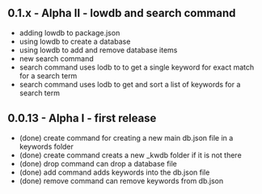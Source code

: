 ## 0.1.x - Alpha II - lowdb and search command
  * adding lowdb to package.json
  * using lowdb to create a database
  * using lowdb to add and remove database items
  * new search command
  * search command uses lodb to to get a single keyword for exact match for a search term
  * search command uses lodb to get and sort a list of keywords for a search term

## 0.0.13 - Alpha I - first release
  * (done) create command for creating a new main db.json file in a keywords folder
  * (done) create command creats a new _kwdb folder if it is not there
  * (done) drop command can drop a database file
  * (done) add command adds keywords into the db.json file
  * (done) remove command can remove keywords from db.json

